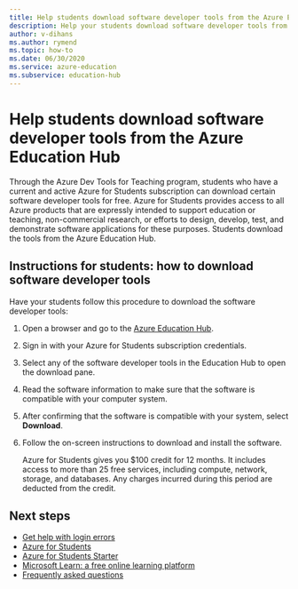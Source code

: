 ```yaml
---
title: Help students download software developer tools from the Azure Education Hub
description: Help your students download software developer tools from the Azure Education Hub through the Azure Dev Tools for Teaching program.
author: v-dihans
ms.author: rymend
ms.topic: how-to
ms.date: 06/30/2020
ms.service: azure-education
ms.subservice: education-hub
---
```


# Help students download software developer tools from the Azure Education Hub

Through the Azure Dev Tools for Teaching program, students who have a current and active Azure for Students subscription can download certain software developer tools for free. Azure for Students provides access to all Azure products that are expressly intended to support education or teaching, non-commercial research, or efforts to design, develop, test, and demonstrate software applications for these purposes. Students download the tools from the Azure Education Hub.

## Instructions for students: how to download software developer tools

Have your students follow this procedure to download the software developer tools:

1. Open a browser and go to the [Azure Education Hub](https://portal.azure.com/#blade/Microsoft_Azure_Education/EducationMenuBlade/software).
1. Sign in with your Azure for Students subscription credentials.
1. Select any of the software developer tools in the Education Hub to open the download pane.
1. Read the software information to make sure that the software is compatible with your computer system.
1. After confirming that the software is compatible with your system, select **Download**.
1. Follow the on-screen instructions to download and install the software.

   Azure for Students gives you $100 credit for 12 months. It includes access to more than 25 free services, including compute, network, storage, and databases. Any charges incurred during this period are deducted from the credit. 


## Next steps
- [Get help with login errors](troubleshoot-login.md)
- [Azure for Students](azure-students-program.md)
- [Azure for Students Starter](azure-students-starter-program.md)
- [Microsoft Learn: a free online learning platform](/learn/)
- [Frequently asked questions](./program-faq.yml)
